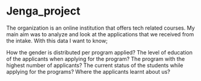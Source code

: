 # Jenga_project
The organization is an online institution that offers tech related courses.
My main aim was to analyze and look at the applications that we received from the intake. With this data I want to know;

How the gender is distributed per program applied?
The level of education of the applicants when applying for the program?
The program with the highest number of applicants?
The current status of the students while applying for the programs?
Where the applicants learnt about us?
